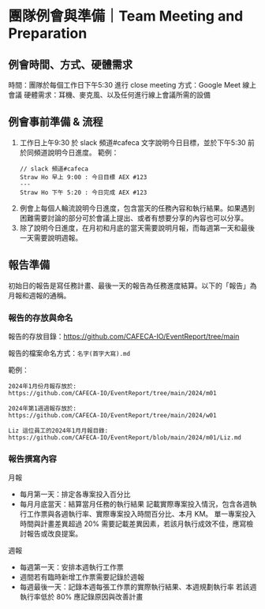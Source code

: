 # 團隊例會與準備｜Team Meeting and Preparation

## 例會時間、方式、硬體需求
時間：團隊於每個工作日下午5:30 進行 close meeting
方式：Google Meet 線上會議
硬體需求：耳機、麥克風、以及任何進行線上會議所需的設備

## 例會事前準備 & 流程
1. 工作日上午9:30 於 slack 頻道#cafeca 文字說明今日目標，並於下午5:30 前於同頻道說明今日進度。
範例：
    ```
    // slack 頻道#cafeca
    Straw Ho 早上 9:00 : 今日目標 AEX #123
    ---
    Straw Ho 下午 5:20 : 今日完成 AEX #123
    ```
2. 例會上每個人輪流說明今日進度，包含當天的任務內容和執行結果。如果遇到困難需要討論的部分可於會議上提出、或者有想要分享的內容也可以分享。
3. 除了說明今日進度，在月初和月底的當天需要說明月報，而每週第一天和最後一天需要說明週報。

## 報告準備
初始日的報告是寫任務計畫、最後一天的報告為任務進度結算。以下的「報告」為月報和週報的通稱。

### 報告的存放與命名
報告的存放目錄：https://github.com/CAFECA-IO/EventReport/tree/main

報告的檔案命名方式：`名字(首字大寫).md`

範例：
```
2024年1月份月報存放於:
https://github.com/CAFECA-IO/EventReport/tree/main/2024/m01

2024年第1週週報存放於:
https://github.com/CAFECA-IO/EventReport/tree/main/2024/w01

Liz 這位員工的2024年1月月報目錄:
https://github.com/CAFECA-IO/EventReport/blob/main/2024/m01/Liz.md
```

### 報告撰寫內容

月報
- 每月第一天：排定各專案投入百分比
- 每月月底當天：結算當月任務的執行結果
記載實際專案投入情況，包含各週執行工作票與各週執行率、實際專案投入時間百分比、本月 KM。
單一專案投入時間與計畫差異超過 20% 需要記載差異因素，若該月執行成效不佳，應寫檢討報告或改良提案。

週報
- 每週第一天：安排本週執行工作票
- 週間若有臨時新增工作票需要記錄於週報
- 每週最後一天：記錄本週每張工作票的實際執行結果、本週規劃執行率
若該週執行率低於 80% 應記錄原因與改善計畫

